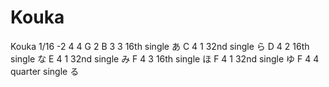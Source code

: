 # Kouka
<?xml version="1.0" encoding="UTF-8" standalone="no"?>
<!DOCTYPE score-partwise PUBLIC  "-//Recordare//DTD MusicXML 3.1 Partwise//EN"
"http://www.musicxml.org/dtds/partwise.dtd">
<score-partwise version="3.1">
<part-list>
<score-part id="P1">
<part-name>Kouka</part-name>
</score-part>
</part-list>
<part id="P1">
<measure number="1">
<attributes>
<divisions>1/16</divisions>
<key>
<fifths>-2</fifths>
</key>
<time>
<beats>4</beats>
<beat-type>4</beat-type>
</time>
<clef>
<sign>G</sign>
<line>2</line>
</clef>
</attributes>
<note>
<pitch>
<step>B</step>
<octave>3</octave>
</pitch>
<duration>3</duration>
<type>16th</type>
</dot>
<lyric>
	  <syllabic>single</syllabic>
  <text>あ</text>
</lyric>
</note>
<note>
<pitch>
<step>C</step>
<octave>4</octave>
</pitch>
<duration>1</duration>
<type>32nd</type>
<lyric>
	  <syllabic>single</syllabic>
  <text>ら</text>
</lyric>
</note>
<note>
<pitch>
<step>D</step>
<octave>4</octave>
</pitch>
<duration>2</duration>
<type>16th</type>
</dot>
<lyric>
	  <syllabic>single</syllabic>
  <text>な</text>
</lyric>
</note>
<note>
<pitch>
<step>E</step>
<octave>4</octave>
</pitch>
<duration>1</duration>
<type>32nd</type>
<lyric>
	  <syllabic>single</syllabic>
  <text>み</text>
</lyric>
</note>
<note>
<pitch>
<step>F</step>
<octave>4</octave>
</pitch>
<duration>3</duration>
<type>16th</type>
</dot>
<lyric>
	  <syllabic>single</syllabic>
  <text>ほ</text>
</lyric>
</note>
<note>
<pitch>
<step>F</step>
<octave>4</octave>
</pitch>
<duration>1</duration>
<type>32nd</type>
<lyric>
	  <syllabic>single</syllabic>
  <text>ゆ</text>
</lyric>
</note>
<note>
<pitch>
<step>F</step>
<octave>4</octave>
</pitch>
<duration>4</duration>
<type>quarter</type>
<lyric>
	  <syllabic>single</syllabic>
  <text>る</text>
</lyric>
</note>
</measure>
</part>
</score-partwise>
